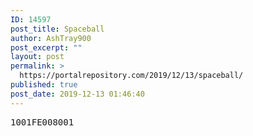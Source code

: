 ```yaml
---
ID: 14597
post_title: Spaceball
author: AshTray900
post_excerpt: ""
layout: post
permalink: >
  https://portalrepository.com/2019/12/13/spaceball/
published: true
post_date: 2019-12-13 01:46:40
---
```

<pre>1001FE008001</pre>